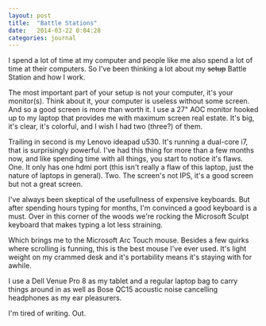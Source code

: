 ```yaml
---
layout: post
title:  "Battle Stations"
date:   2014-03-22 0:04:28
categories: journal
---
```



I spend a lot of time at my computer and people like me also spend a lot of time at their computers. So I've been thinking a lot about my ~~setup~~ Battle Station and how I work.

The most important part of your setup is not your computer, it's your monitor(s). Think about it, your computer is useless without some screen. And so a good screen is more than worth it. I use a 27" AOC monitor hooked up to my laptop that provides me with maximum screen real estate. It's big, it's clear, it's colorful, and I wish I had two (three?) of them.

Trailing in second is my Lenovo ideapad u530. It's running a dual-core i7, that is surprisingly powerful. I've had this thing for more than a few months now, and like spending time with all things, you start to notice it's flaws. One. It only has one hdmi port (this isn't really a flaw of this laptop, just the nature of laptops in general). Two. The screen's not IPS, it's a good screen but not a great screen.

I've always been skeptical of the usefullness of expensive keyboards. But after spending hours typing for months, I'm convinced a good keyboard is a must. Over in this corner of the woods we're rocking the Microsoft Sculpt keyboard that makes typing a lot less straining.

Which brings me to the Microsoft Arc Touch mouse. Besides a few quirks where scrolling is funning, this is the best mouse I've ever used. It's light weight on my crammed desk and it's portability means it's staying with for awhile.

I use a Dell Venue Pro 8 as my tablet and a regular laptop bag to carry things around in as well as Bose QC15 acoustic noise cancelling headphones as my ear pleasurers.

I'm tired of writing. Out.